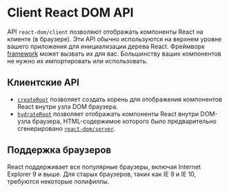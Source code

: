 # Client React DOM API

API `react-dom/client` позволяют отображать компоненты React на клиенте (в браузере). Эти API обычно используются на верхнем уровне вашего приложения для инициализации дерева React. Фреймворк [framework](../../learn/start-a-new-react-project.md#production-grade-react-frameworks) может вызвать их для вас. Большинству ваших компонентов не нужно их импортировать или использовать.

## Клиентские API

-   [`createRoot`](client-createRoot.md) позволяет создать корень для отображения компонентов React внутри узла DOM браузера.
-   [`hydrateRoot`](client-hydrateRoot.md) позволяет отображать компоненты React внутри DOM-узла браузера, HTML-содержимое которого было предварительно сгенерировано [`react-dom/server`](server.md).

## Поддержка браузеров

React поддерживает все популярные браузеры, включая Internet Explorer 9 и выше. Для старых браузеров, таких как IE 9 и IE 10, требуются некоторые полифиллы.
